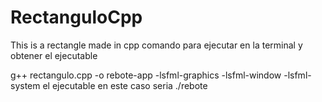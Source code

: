 # RectanguloCpp

This is a rectangle made in
cpp
comando para ejecutar en la terminal y obtener el ejecutable

g++ rectangulo.cpp -o rebote-app -lsfml-graphics -lsfml-window -lsfml-system
el ejecutable en este caso seria
./rebote
